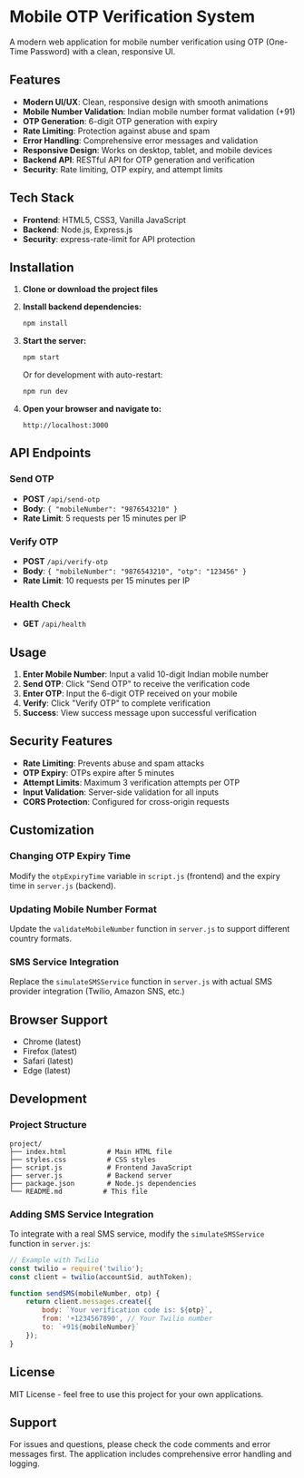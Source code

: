 # Mobile OTP Verification System

A modern web application for mobile number verification using OTP (One-Time Password) with a clean, responsive UI.

## Features

- **Modern UI/UX**: Clean, responsive design with smooth animations
- **Mobile Number Validation**: Indian mobile number format validation (+91)
- **OTP Generation**: 6-digit OTP generation with expiry
- **Rate Limiting**: Protection against abuse and spam
- **Error Handling**: Comprehensive error messages and validation
- **Responsive Design**: Works on desktop, tablet, and mobile devices
- **Backend API**: RESTful API for OTP generation and verification
- **Security**: Rate limiting, OTP expiry, and attempt limits

## Tech Stack

- **Frontend**: HTML5, CSS3, Vanilla JavaScript
- **Backend**: Node.js, Express.js
- **Security**: express-rate-limit for API protection

## Installation

1. **Clone or download the project files**

2. **Install backend dependencies:**
   ```bash
   npm install
   ```

3. **Start the server:**
   ```bash
   npm start
   ```
   Or for development with auto-restart:
   ```bash
   npm run dev
   ```

4. **Open your browser and navigate to:**
   ```
   http://localhost:3000
   ```

## API Endpoints

### Send OTP
- **POST** `/api/send-otp`
- **Body**: `{ "mobileNumber": "9876543210" }`
- **Rate Limit**: 5 requests per 15 minutes per IP

### Verify OTP
- **POST** `/api/verify-otp`
- **Body**: `{ "mobileNumber": "9876543210", "otp": "123456" }`
- **Rate Limit**: 10 requests per 15 minutes per IP

### Health Check
- **GET** `/api/health`

## Usage

1. **Enter Mobile Number**: Input a valid 10-digit Indian mobile number
2. **Send OTP**: Click "Send OTP" to receive the verification code
3. **Enter OTP**: Input the 6-digit OTP received on your mobile
4. **Verify**: Click "Verify OTP" to complete verification
5. **Success**: View success message upon successful verification

## Security Features

- **Rate Limiting**: Prevents abuse and spam attacks
- **OTP Expiry**: OTPs expire after 5 minutes
- **Attempt Limits**: Maximum 3 verification attempts per OTP
- **Input Validation**: Server-side validation for all inputs
- **CORS Protection**: Configured for cross-origin requests

## Customization

### Changing OTP Expiry Time
Modify the `otpExpiryTime` variable in `script.js` (frontend) and the expiry time in `server.js` (backend).

### Updating Mobile Number Format
Update the `validateMobileNumber` function in `server.js` to support different country formats.

### SMS Service Integration
Replace the `simulateSMSService` function in `server.js` with actual SMS provider integration (Twilio, Amazon SNS, etc.)

## Browser Support

- Chrome (latest)
- Firefox (latest)
- Safari (latest)
- Edge (latest)

## Development

### Project Structure
```
project/
├── index.html          # Main HTML file
├── styles.css          # CSS styles
├── script.js           # Frontend JavaScript
├── server.js           # Backend server
├── package.json        # Node.js dependencies
└── README.md          # This file
```

### Adding SMS Service Integration

To integrate with a real SMS service, modify the `simulateSMSService` function in `server.js`:

```javascript
// Example with Twilio
const twilio = require('twilio');
const client = twilio(accountSid, authToken);

function sendSMS(mobileNumber, otp) {
    return client.messages.create({
        body: `Your verification code is: ${otp}`,
        from: '+1234567890', // Your Twilio number
        to: `+91${mobileNumber}`
    });
}
```

## License

MIT License - feel free to use this project for your own applications.

## Support

For issues and questions, please check the code comments and error messages first. The application includes comprehensive error handling and logging.